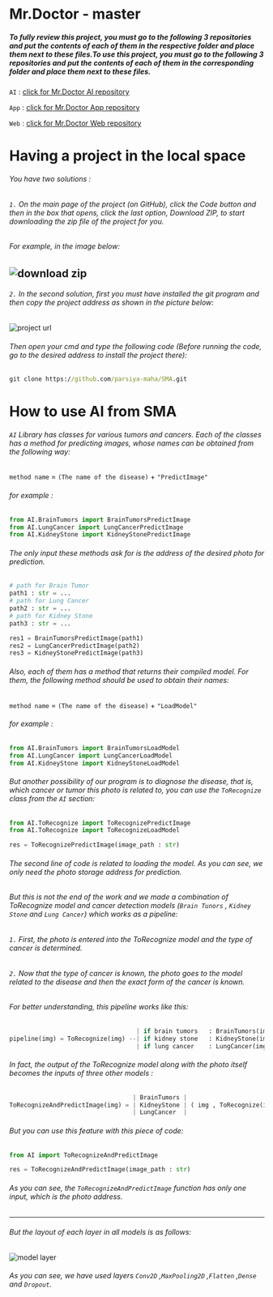 # **Mr.Doctor - master**

##### To fully review this project, you must go to the following 3 repositories and put the contents of each of them in the respective folder and place them next to these files.To use this project, you must go to the following 3 repositories and put the contents of each of them in the corresponding folder and place them next to these files.

`AI`  : [click for Mr.Doctor AI repository](https://github.com/parsiya-maha/Mr.Doctor-AI)

`App` : [click for Mr.Doctor App repository](https://github.com/parsiya-maha/Mr.Doctor-App)

`Web` : [click for Mr.Doctor Web repository](https://github.com/parsiya-maha/Mr.Doctor-Web)


# **Having a project in the local space**

###### You have two solutions :

###### `1.` On the main page of the project (on GitHub), click the Code button and then in the box that opens, click the last option, Download ZIP, to start downloading the zip file of the project for you.

###### For example, in the image below:

![download zip](https://raw.githubusercontent.com/parsiya-maha/Mr.Doctor-master/master/ForReadMe/DownloadZipGitHub.jpg)
----------------------------------------------------------------------------------------------------------

###### `2.` In the second solution, first you must have installed the git program and then copy the project address as shown in the picture below:

![project url](https://raw.githubusercontent.com/parsiya-maha/Mr.Doctor-master/master/ForReadMe/GitProjectUrl.jpg)

###### Then open your cmd and type the following code (Before running the code, go to the desired address to install the project there):

```cmd
git clone https://github.com/parsiya-maha/SMA.git
```

# **How to use AI from SMA**

###### `AI` Library has classes for various tumors and cancers. Each of the classes has a method for predicting images, whose names can be obtained from the following way:

`method name` = `(The name of the disease)` + `"PredictImage"`

###### for example :

```py
from AI.BrainTumors import BrainTumorsPredictImage
from AI.LungCancer import LungCancerPredictImage
from AI.KidneyStone import KidneyStonePredictImage
```

###### The only input these methods ask for is the address of the desired photo for prediction.

```py
# path for Brain Tumor
path1 : str = ...
# path for Lung Cancer
path2 : str = ...
# path for Kidney Stone
path3 : str = ...

res1 = BrainTumorsPredictImage(path1)
res2 = LungCancerPredictImage(path2)
res3 = KidneyStonePredictImage(path3)
```

###### Also, each of them has a method that returns their compiled model. For them, the following method should be used to obtain their names:

`method name` = `(The name of the disease)` + `"LoadModel"`

###### for example :

```py
from AI.BrainTumors import BrainTumorsLoadModel
from AI.LungCancer import LungCancerLoadModel
from AI.KidneyStone import KidneyStoneLoadModel
```

###### But another possibility of our program is to diagnose the disease, that is, which cancer or tumor this photo is related to, you can use the `ToRecognize` class from the `AI` section:

```py
from AI.ToRecognize import ToRecognizePredictImage
from AI.ToRecognize import ToRecognizeLoadModel

res = ToRecognizePredictImage(image_path : str)
```

###### The second line of code is related to loading the model. As you can see, we only need the photo storage address for prediction.

###### But this is not the end of the work and we made a combination of ToRecognize model and cancer detection models (`Brain Tunors` , `Kidney Stone` and `Lung Cancer`) which works as a pipeline:

###### `1.` First, the photo is entered into the ToRecognize model and the type of cancer is determined.

###### `2.` Now that the type of cancer is known, the photo goes to the model related to the disease and then the exact form of the cancer is known.

###### For better understanding, this pipeline works like this:

```py
                                   | if brain tumors   : BrainTumors(img) 
pipeline(img) = ToRecognize(img) --| if kidney stone   : KidneyStone(img)
                                   | if lung cancer    : LungCancer(img)
```

###### In fact, the output of the ToRecognize model along with the photo itself becomes the inputs of three other models :

```py
                                  | BrainTumors |
ToRecognizeAndPredictImage(img) = | KidneyStone | ( img , ToRecognize(img) )
                                  | LungCancer  |
```

###### But you can use this feature with this piece of code:

```py
from AI import ToRecognizeAndPredictImage

res = ToRecognizeAndPredictImage(image_path : str)
```

###### As you can see, the `ToRecognizeAndPredictImage` function has only one input, which is the photo address.

---

###### But the layout of each layer in all models is as follows:

![model layer](https://raw.githubusercontent.com/parsiya-maha/Mr.Doctor-master/master/ForReadMe/model%20layer.png)

###### As you can see, we have used layers `Conv2D` ,`MaxPooling2D` ,`Flatten` ,`Dense` and `Dropout`.
